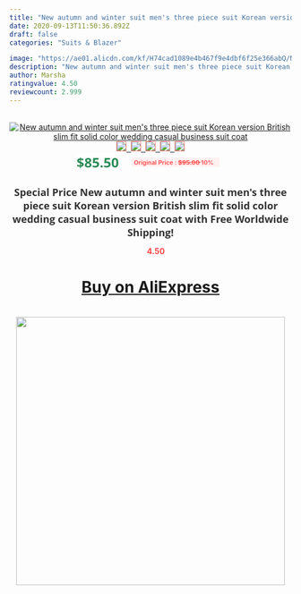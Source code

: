 ```yaml
---
title: "New autumn and winter suit men's three piece suit Korean version British slim fit solid color wedding casual business suit coat"
date: 2020-09-13T11:50:36.892Z
draft: false
categories: "Suits & Blazer"

image: "https://ae01.alicdn.com/kf/H74cad1089e4b467f9e4dbf6f25e366abQ/New-autumn-and-winter-suit-men-s-three-piece-suit-Korean-version-British-slim-fit-solid.jpg"
description: "New autumn and winter suit men's three piece suit Korean version British slim fit solid color wedding casual business suit coat"
author: Marsha
ratingvalue: 4.50
reviewcount: 2.999
---
```

<br>
<div style="text-align: center;">
<a href="https://s.click.aliexpress.com/e/_AsxrcZ" target="_blank" rel="nofollow noopener noreferrer"><img alt="New autumn and winter suit men's three piece suit Korean version British slim fit solid color wedding casual business suit coat" class="magnifier-image" src="https://ae01.alicdn.com/kf/H74cad1089e4b467f9e4dbf6f25e366abQ/New-autumn-and-winter-suit-men-s-three-piece-suit-Korean-version-British-slim-fit-solid.jpg_640x640.jpg">
<br>
<img style="border:1px solid salmon" src="https://ae01.alicdn.com/kf/H74cad1089e4b467f9e4dbf6f25e366abQ/New-autumn-and-winter-suit-men-s-three-piece-suit-Korean-version-British-slim-fit-solid.jpg_120x120.jpg">&nbsp;&nbsp;<img style="border:1px solid salmon" src="https://ae01.alicdn.com/kf/H6e5797cc79764a1d994f2f9df59a5e29e/New-autumn-and-winter-suit-men-s-three-piece-suit-Korean-version-British-slim-fit-solid.jpg_120x120.jpg">&nbsp;&nbsp;<img style="border:1px solid salmon" src="https://ae01.alicdn.com/kf/Hcf1d94ce6fbc4c8fb5d5ffa0754046a1J/New-autumn-and-winter-suit-men-s-three-piece-suit-Korean-version-British-slim-fit-solid.jpg_120x120.jpg">&nbsp;&nbsp;<img style="border:1px solid salmon" src="https://ae01.alicdn.com/kf/H608b80e08fd544d5a1ee6ab527596a6eJ/New-autumn-and-winter-suit-men-s-three-piece-suit-Korean-version-British-slim-fit-solid.jpg_120x120.jpg">&nbsp;&nbsp;<img style="border:1px solid salmon" src="https://ae01.alicdn.com/kf/H3d24cebbe03a4dd7b58138ffab30c2c94/New-autumn-and-winter-suit-men-s-three-piece-suit-Korean-version-British-slim-fit-solid.jpg_120x120.jpg"></a></div><br0>
<div style="text-align: center;"><span style="background-color: white; border: 0px; box-sizing: border-box; color: seagreen; display: inline-block; font-family: &quot;open sans&quot; , &quot;arial&quot; , &quot;helvetica&quot; , sans-serif , &quot;heiti&quot;; font-size: 24px; font-stretch: inherit; font-weight: 700; line-height: inherit; margin: 0px 10px 0px 0px; padding: 0px; vertical-align: middle;">$85.50 </span>
<span style="background: rgb(255 , 241 , 241); border-radius: 3px; border: 0px; box-sizing: border-box; color: #ff4747; display: inline-block; font-family: inherit; font-size: 12px; font-stretch: inherit; font-style: inherit; font-variant: inherit; font-weight: 600; line-height: inherit; margin: 0px; padding: 2px 5px; transform: scale(0.9); vertical-align: middle;">Original Price : <b style="text-decoration: line-through;">$95.00 </b> 10%&nbsp;&nbsp;</span></div>
<h1 style="color: #333333; display: inline-block; font-family: &quot;open sans&quot; , &quot;arial&quot; , &quot;helvetica&quot; , sans-serif , &quot;heiti&quot;; font-size: 18px; font-stretch: inherit; font-weight: 700; text-align: center;">Special Price New autumn and winter suit men's three piece suit Korean version British slim fit solid color wedding casual business suit coat with Free Worldwide Shipping!</h1>
<div style="color: #ff4747; text-align: center;">
<img src="https://4.bp.blogspot.com/-M0ZcTcb-5uY/XleCXlxnR4I/AAAAAAAAAEc/OrjgMkXV1oMQFaCRZj5HQwOCBcu3w1FegCPcBGAYYCw/s1600/star.png" style="height: 15px;">&nbsp;<b>4.50</b></div>
<div class="button_cont" align="center"><a class="buynow_a" href="https://s.click.aliexpress.com/e/_AsxrcZ" target="_blank" rel="nofollow noopener noreferrer"><H1>Buy on AliExpress</H1></a></div><br>
<div class="separator" style="clear: both; text-align: center;">
<img src="https://lh3.googleusercontent.com/-pTy5HemUv9M/XlePHvY0dAI/AAAAAAAAAE4/0nX5iRUoIWY8eMW9Dpxeirr157OZliDIgCLcBGAsYHQ/s1600/badge.gif" width="480">
</div>
